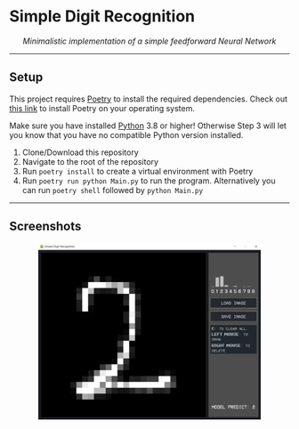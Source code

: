 # Simple Digit Recognition

<p align="center">
    <i>Minimalistic implementation of a simple feedforward Neural Network</i>
</p>
<hr />

## Setup
This project requires [Poetry](https://python-poetry.org/) to install the required dependencies.
Check out [this link](https://python-poetry.org/docs/) to install Poetry on your operating system.

Make sure you have installed [Python](https://www.python.org/downloads/) 3.8 or higher! Otherwise Step 3 will let you know that you have no compatible Python version installed.

1. Clone/Download this repository
2. Navigate to the root of the repository
3. Run ```poetry install``` to create a virtual environment with Poetry
4. Run ```poetry run python Main.py``` to run the program. Alternatively you can run ```poetry shell``` followed by ```python Main.py```
<hr />

## Screenshots
<p align="center">
<img src="Screenshots/Main_app.png" alt="Main App" width="400"/>
</p>
